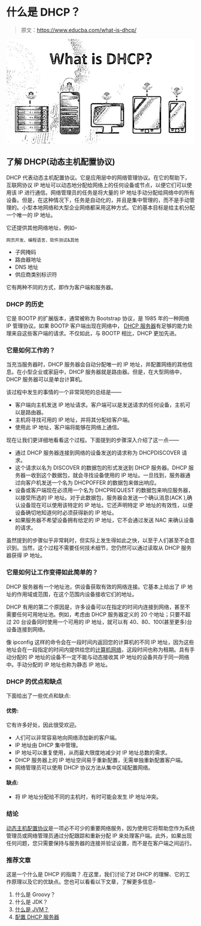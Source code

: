 # 什么是 DHCP？

> 原文：<https://www.educba.com/what-is-dhcp/>

![What-is-DHCP](img/c4b1388936a663806499068d6b6d1a29.png)



## 了解 DHCP(动态主机配置协议)

DHCP 代表动态主机配置协议。它是应用层中的网络管理协议。在它的帮助下，互联网协议 IP 地址可以动态地分配给网络上的任何设备或节点，以便它们可以使用该 IP 进行通信。网络管理员的任务是将大量的 IP 地址手动分配给网络中的所有设备。但是，在这种情况下，任务是自动化的，并且是集中管理的，而不是手动管理的。小型本地网络和大型企业网络都采用这种方式。它的基本目标是给主机分配一个唯一的 IP 地址。

它还提供其他网络地址，例如–

<small>网页开发、编程语言、软件测试&其他</small>

*   子网掩码
*   路由器地址
*   DNS 地址
*   供应商类别标识符

它有两种不同的方式，即作为客户端和服务器。

### DHCP 的历史

它是 BOOTP 的扩展版本，通常被称为 Bootstrap 协议，是 1985 年的一种网络 IP 管理协议。如果 BOOTP 客户端出现在网络中， [DHCP 服务器](https://www.educba.com/dhcp-server-in-linux/)有足够的能力处理来自这些客户端的请求。不仅如此，与 BOOTP 相比，DHCP 更加先进。

### 它是如何工作的？

当充当服务器时，DHCP 服务器会自动分配唯一的 IP 地址，并配置网络的其他信息。在小型企业或家庭中，DHCP 服务器就是路由器。但是，在大型网络中，DHCP 服务器可以是单台计算机。

该过程中发生的事情的一个非常简短的总结是——

*   客户端向主机发送 IP 地址请求。客户端可以是发送请求的任何设备，主机可以是路由器。
*   主机将寻找可用的 IP 地址，并将其分配给客户端。
*   使用此 IP 地址，客户端将能够在网络上通信。

现在让我们更详细地看看这个过程。下面提到的步骤深入介绍了这一点——

*   通过 DHCP 服务器连接到网络的设备发送的请求称为 DHCPDISCOVER 请求。
*   这个请求以名为 DISCOVER 的数据包的形式发送到 DHCP 服务器。DHCP 服务器一收到这个数据包，就会寻找设备使用的 IP 地址。一旦找到，服务器通过向客户机发送一个名为 DHCPOFFER 的数据包来做出响应。
*   设备或客户端现在必须用一个名为 DHCPREQUEST 的数据包来响应服务器，以接受所选的 IP 地址。对于此数据包，服务器会发送一个确认消息(ACK ),确认设备现在可以使用该特定的 IP 地址。它还声明特定 IP 地址的有效性，以便设备确切地知道何时必须获得新的 IP 地址。
*   如果服务器不希望设备拥有给定的 IP 地址，它不会通过发送 NAC 来确认设备的请求。

虽然提到的步骤似乎非常耗时，但实际上发生得如此之快，以至于人们甚至不会意识到。当然，这个过程不需要任何技术细节，您仍然可以通过读取从 DHCP 服务器获得 IP 地址。

### 它是如何让工作变得如此简单的？

DHCP 服务器有一个地址池，供设备获取有效的网络连接。它基本上给出了 IP 地址的作用域或范围，在这个范围内设备接收它们的地址。

DHCP 有用的第二个原因是，许多设备可以在指定的时间内连接到网络，甚至不需要任何可用地址池。例如，考虑由 DHCP 服务器定义的 20 个地址；只要不超过 20 台设备同时使用一个可用的 IP 地址，就可以有 40、80、100(甚至更多)台设备连接到网络。

像 ipconfig 这样的命令会在一段时间内返回您的计算机的不同 IP 地址，因为这些地址会在一段指定的时间内提供给您的[计算机网络](https://www.educba.com/introduction-to-computer-network/)，这段时间也称为租期。具有手动分配的 IP 地址的设备不一定不能与动态接收其 IP 地址的设备共存于同一网络中。手动分配的 IP 地址也称为静态 IP 地址。

### DHCP 的优点和缺点

下面给出了一些优点和缺点:

#### 优势:

它有许多好处，因此很受欢迎。

*   人们可以非常容易地向网络添加新的客户端。
*   IP 地址由 DHCP 集中管理。
*   IP 地址可以重复使用，从而最大限度地减少对 IP 地址总数的需求。
*   DHCP 服务器上的 IP 地址空间易于重新配置，无需单独重新配置客户端。
*   网络管理员可以使用 DHCP 协议方法从集中区域配置网络。

#### 缺点:

*   将 IP 地址分配给不同的主机时，有时可能会发生 IP 地址冲突。

### 结论

[动态主机配置协议](https://www.educba.com/dynamic-host-configuration-protocol/)是一项必不可少的重要网络服务，因为使用它将帮助您作为系统管理员或网络管理员通过分配跟踪和重新分配 IP 来处理客户端。此外，如果出现任何问题，您只需要保持与服务器的连接并验证设置，而不是在客户端之间运行。

### 推荐文章

这是一个什么是 DHCP 的指南？.在这里，我们讨论了对 DHCP 的理解、它的工作原理以及它的优缺点。您也可以看看以下文章，了解更多信息–

1.  什么是 Groovy？
2.  什么是 JDK？
3.  [什么是 JVM？](https://www.educba.com/what-is-jvm/)
4.  [配置 DHCP 服务器](https://www.educba.com/configuring-dhcp-server/)





